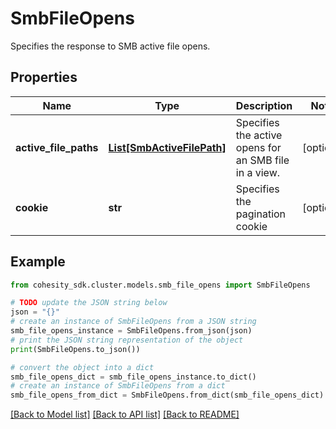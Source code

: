 # SmbFileOpens

Specifies the response to SMB active file opens.

## Properties

Name | Type | Description | Notes
------------ | ------------- | ------------- | -------------
**active_file_paths** | [**List[SmbActiveFilePath]**](SmbActiveFilePath.md) | Specifies the active opens for an SMB file in a view. | [optional] 
**cookie** | **str** | Specifies the pagination cookie | [optional] 

## Example

```python
from cohesity_sdk.cluster.models.smb_file_opens import SmbFileOpens

# TODO update the JSON string below
json = "{}"
# create an instance of SmbFileOpens from a JSON string
smb_file_opens_instance = SmbFileOpens.from_json(json)
# print the JSON string representation of the object
print(SmbFileOpens.to_json())

# convert the object into a dict
smb_file_opens_dict = smb_file_opens_instance.to_dict()
# create an instance of SmbFileOpens from a dict
smb_file_opens_from_dict = SmbFileOpens.from_dict(smb_file_opens_dict)
```
[[Back to Model list]](../README.md#documentation-for-models) [[Back to API list]](../README.md#documentation-for-api-endpoints) [[Back to README]](../README.md)


